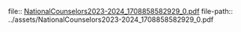 file:: [NationalCounselors2023-2024_1708858582929_0.pdf](../assets/NationalCounselors2023-2024_1708858582929_0.pdf)
file-path:: ../assets/NationalCounselors2023-2024_1708858582929_0.pdf
